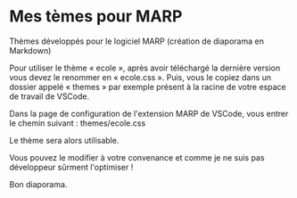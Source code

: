 # Mes tèmes pour MARP

Thèmes développés pour le logiciel MARP (création de diaporama en Markdown)

Pour utiliser le thème « ecole », après avoir téléchargé la dernière version vous devez le renommer en « ecole.css ».
Puis, vous le copiez dans un dossier appelé « themes » par exemple présent à la racine de votre espace de travail de VSCode.

Dans la page de configuration de l'extension MARP de VSCode, vous entrer le chemin suivant : themes/ecole.css

Le thème sera alors utilisable.

Vous pouvez le modifier à votre convenance et comme je ne suis pas développeur sûrment l'optimiser !

Bon diaporama.
